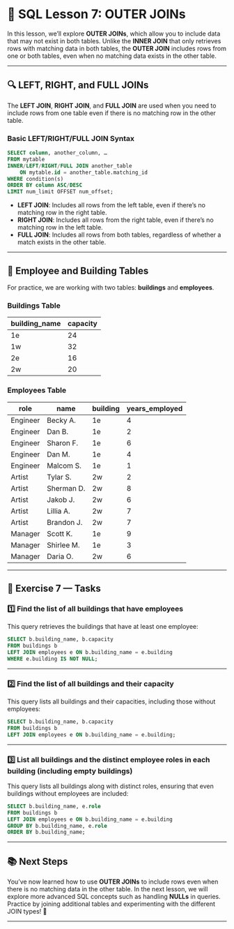 # 🔗 **SQL Lesson 7: OUTER JOINs**

In this lesson, we’ll explore **OUTER JOINs**, which allow you to include data that may not exist in both tables. Unlike the **INNER JOIN** that only retrieves rows with matching data in both tables, the **OUTER JOIN** includes rows from one or both tables, even when no matching data exists in the other table.

---

## 🔍 **LEFT, RIGHT, and FULL JOINs**

The **LEFT JOIN**, **RIGHT JOIN**, and **FULL JOIN** are used when you need to include rows from one table even if there is no matching row in the other table.

### **Basic LEFT/RIGHT/FULL JOIN Syntax**

```sql
SELECT column, another_column, …
FROM mytable
INNER/LEFT/RIGHT/FULL JOIN another_table
    ON mytable.id = another_table.matching_id
WHERE condition(s)
ORDER BY column ASC/DESC
LIMIT num_limit OFFSET num_offset;
```

- **LEFT JOIN**: Includes all rows from the left table, even if there’s no matching row in the right table.
- **RIGHT JOIN**: Includes all rows from the right table, even if there’s no matching row in the left table.
- **FULL JOIN**: Includes all rows from both tables, regardless of whether a match exists in the other table.

---

## 🏢 **Employee and Building Tables**

For practice, we are working with two tables: **buildings** and **employees**.

### **Buildings Table**

| **building_name** | **capacity** |
| ----------------- | ------------ |
| 1e                | 24           |
| 1w                | 32           |
| 2e                | 16           |
| 2w                | 20           |

### **Employees Table**

| **role** | **name**   | **building** | **years_employed** |
| -------- | ---------- | ------------ | ------------------ |
| Engineer | Becky A.   | 1e           | 4                  |
| Engineer | Dan B.     | 1e           | 2                  |
| Engineer | Sharon F.  | 1e           | 6                  |
| Engineer | Dan M.     | 1e           | 4                  |
| Engineer | Malcom S.  | 1e           | 1                  |
| Artist   | Tylar S.   | 2w           | 2                  |
| Artist   | Sherman D. | 2w           | 8                  |
| Artist   | Jakob J.   | 2w           | 6                  |
| Artist   | Lillia A.  | 2w           | 7                  |
| Artist   | Brandon J. | 2w           | 7                  |
| Manager  | Scott K.   | 1e           | 9                  |
| Manager  | Shirlee M. | 1e           | 3                  |
| Manager  | Daria O.   | 2w           | 6                  |

---

## 📝 **Exercise 7 — Tasks**

### 1️⃣ **Find the list of all buildings that have employees**

This query retrieves the buildings that have at least one employee:

```sql
SELECT b.building_name, b.capacity
FROM buildings b
LEFT JOIN employees e ON b.building_name = e.building
WHERE e.building IS NOT NULL;
```

---

### 2️⃣ **Find the list of all buildings and their capacity**

This query lists all buildings and their capacities, including those without employees:

```sql
SELECT b.building_name, b.capacity
FROM buildings b
LEFT JOIN employees e ON b.building_name = e.building;
```

---

### 3️⃣ **List all buildings and the distinct employee roles in each building (including empty buildings)**

This query lists all buildings along with distinct roles, ensuring that even buildings without employees are included:

```sql
SELECT b.building_name, e.role
FROM buildings b
LEFT JOIN employees e ON b.building_name = e.building
GROUP BY b.building_name, e.role
ORDER BY b.building_name;
```

---

## 📚 **Next Steps**

You’ve now learned how to use **OUTER JOINs** to include rows even when there is no matching data in the other table. In the next lesson, we will explore more advanced SQL concepts such as handling **NULLs** in queries. Practice by joining additional tables and experimenting with the different JOIN types! 🚀

---
